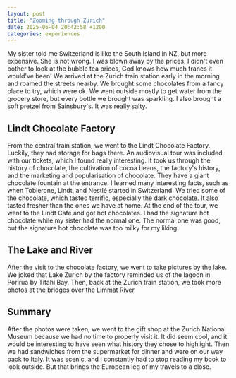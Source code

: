 ```yaml
---
layout: post
title: "Zooming through Zurich"
date: 2025-06-04 20:42:58 +1200
categories: experiences
---
```


My sister told me Switzerland is like the South Island in NZ, but more expensive. She is not wrong. I was blown away by the prices. I didn't even bother to look at the bubble tea prices, God knows how much francs it would've been! We arrived at the Zurich train station early in the morning and roamed the streets nearby. We brought some chocolates from a fancy place to try, which were ok. We went outside mostly to get water from the grocery store, but every bottle we brought was sparkling. I also brought a soft pretzel from Sainsbury's. It was really salty.

## Lindt Chocolate Factory

From the central train station, we went to the Lindt Chocolate Factory. Luckily, they had storage for bags there. An audiovisual tour was included with our tickets, which I found really interesting. It took us through the history of chocolate, the cultivation of cocoa beans, the factory's history, and the marketing and popularisation of chocolate. They have a giant chocolate fountain at the entrance. I learned many interesting facts, such as when Toblerone, Lindt, and Nestlé started in Switzerland. We tried some of the chocolate, which tasted terrific, especially the dark chocolate. It also tasted fresher than the ones we have at home. At the end of the tour, we went to the Lindt Café and got hot chocolates. I had the signature hot chocolate while my sister had the normal one. The normal one was good, but the signature hot chocolate was too milky for my liking.

## The Lake and River

After the visit to the chocolate factory, we went to take pictures by the lake. We joked that Lake Zurich by the factory reminded us of the lagoon in Porirua by Titahi Bay. Then, back at the Zurich train station, we took more photos at the bridges over the Limmat River.

## Summary

After the photos were taken, we went to the gift shop at the Zurich National Museum because we had no time to properly visit it. It did seem cool, and it would be interesting to have seen what history they chose to highlight. Then we had sandwiches from the supermarket for dinner and were on our way back to Italy. It was scenic, and I constantly had to stop reading my book to look outside. But that brings the European leg of my travels to a close.
